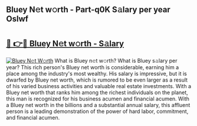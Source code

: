 ## Bluey N𝚎t w𝚘rth - Part-q0K S𝚊lary per year Oslwf

# <h2><a href="http://gc08ppm.nevu.top/?p=Bluey">🔗 👉🔴 Bluey N𝚎t w𝚘rth - S𝚊lary</a></h2>

[![Bluey N𝚎t W𝚘rth](https://i.imgur.com/Oavwk0R.jpeg)](http://gc08ppm.nevu.top/?p=Bluey)
What is Bluey n𝚎t w𝚘rth? What is Bluey s𝚊lary per year?
This rich person's Bluey net worth is considerable, earning him a place among the industry's most wealthy. His salary is impressive, but it is dwarfed by Bluey net worth, which is rumored to be even larger as a result of his varied business activities and valuable real estate investments. With a Bluey net worth that ranks him among the richest individuals on the planet, this man is recognized for his business acumen and financial acumen. With a Bluey net worth in the billions and a substantial annual salary, this affluent person is a leading demonstration of the power of hard labor, commitment, and financial acumen.
